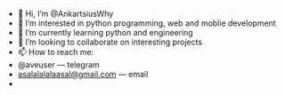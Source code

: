 - 👋 Hi, I’m @AnkartsiusWhy
- 👀 I’m interested in python programming, web and moblie development
- 🌱 I’m currently learning python and engineering
- 💞️ I’m looking to collaborate on interesting projects
- 📫 How to reach me:
- @aveuser — telegram
- asalalalalaasal@gmail.com — email
- 

<!---
AnkartsiusWhy/AnkartsiusWhy is a ✨ special ✨ repository because its `README.md` (this file) appears on your GitHub profile.
You can click the Preview link to take a look at your changes.
--->
